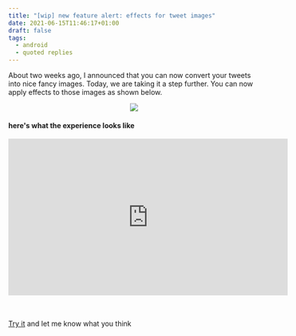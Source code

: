 ```yaml
---
title: "[wip] new feature alert: effects for tweet images"
date: 2021-06-15T11:46:17+01:00
draft: false
tags:
  - android
  - quoted replies
---
```


About two weeks ago, I announced that you can now convert your tweets into nice fancy images. Today, we are taking it 
a step further. You can now apply effects to those images as shown below.

<center><img src="/tw-effect-collage.jpg"></center>

#### here's what the experience looks like

<p></p>
<center><iframe width="560" height="315" src="https://www.youtube.com/embed/okPaklHmQok" frameborder="0" allow="accelerometer; autoplay; clipboard-write; encrypted-media; gyroscope; picture-in-picture" allowfullscreen></iframe></center>
<br></br>


[Try it](https://play.google.com/store/apps/details?id=com.hf.quotedreplies&gl=GB) and let me know what you think